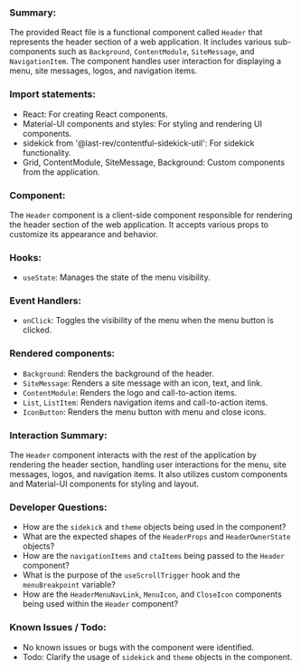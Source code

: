 ### Summary:
The provided React file is a functional component called `Header` that represents the header section of a web application. It includes various sub-components such as `Background`, `ContentModule`, `SiteMessage`, and `NavigationItem`. The component handles user interaction for displaying a menu, site messages, logos, and navigation items.

### Import statements:
- React: For creating React components.
- Material-UI components and styles: For styling and rendering UI components.
- sidekick from '@last-rev/contentful-sidekick-util': For sidekick functionality.
- Grid, ContentModule, SiteMessage, Background: Custom components from the application.

### Component:
The `Header` component is a client-side component responsible for rendering the header section of the web application. It accepts various props to customize its appearance and behavior.

### Hooks:
- `useState`: Manages the state of the menu visibility.

### Event Handlers:
- `onClick`: Toggles the visibility of the menu when the menu button is clicked.

### Rendered components:
- `Background`: Renders the background of the header.
- `SiteMessage`: Renders a site message with an icon, text, and link.
- `ContentModule`: Renders the logo and call-to-action items.
- `List`, `ListItem`: Renders navigation items and call-to-action items.
- `IconButton`: Renders the menu button with menu and close icons.

### Interaction Summary:
The `Header` component interacts with the rest of the application by rendering the header section, handling user interactions for the menu, site messages, logos, and navigation items. It also utilizes custom components and Material-UI components for styling and layout.

### Developer Questions:
- How are the `sidekick` and `theme` objects being used in the component?
- What are the expected shapes of the `HeaderProps` and `HeaderOwnerState` objects?
- How are the `navigationItems` and `ctaItems` being passed to the `Header` component?
- What is the purpose of the `useScrollTrigger` hook and the `menuBreakpoint` variable?
- How are the `HeaderMenuNavLink`, `MenuIcon`, and `CloseIcon` components being used within the `Header` component?

### Known Issues / Todo:
- No known issues or bugs with the component were identified.
- Todo: Clarify the usage of `sidekick` and `theme` objects in the component.
